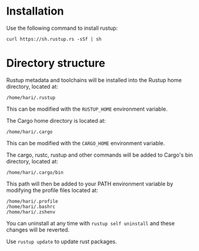 # Installation
Use the following command to install rustup:

`curl https://sh.rustup.rs -sSf | sh`

# Directory structure
Rustup metadata and toolchains will be installed into the Rustup home directory, located at:

`/home/hari/.rustup`

This can be modified with the `RUSTUP_HOME` environment variable.


The Cargo home directory is located at:

`/home/hari/.cargo` 

This can be modified with the `CARGO_HOME` environment variable. 


The cargo, rustc, rustup and other commands will be added to Cargo's bin directory, located at: 

`/home/hari/.cargo/bin`


This path will then be added to your PATH environment variable by modifying the profile files located at:

`/home/hari/.profile`\
`/home/hari/.bashrc`\
`/home/hari/.zshenv`


You can uninstall at any time with `rustup self uninstall` and these changes will be reverted.

Use `rustup update` to update rust packages.